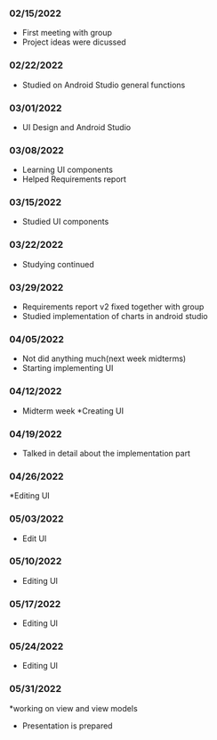 ### 02/15/2022
* First meeting with group
* Project ideas were dicussed

### 02/22/2022
* Studied on Android Studio general functions

### 03/01/2022
* UI Design and Android Studio

### 03/08/2022
* Learning UI components
* Helped Requirements report

### 03/15/2022
* Studied UI components

### 03/22/2022
* Studying continued

### 03/29/2022
* Requirements report v2 fixed together with group
* Studied implementation of charts in android studio

### 04/05/2022
* Not did anything much(next week midterms)
* Starting implementing UI

### 04/12/2022
* Midterm week
*Creating UI

### 04/19/2022
* Talked in detail about the implementation part

### 04/26/2022
*Editing UI

### 05/03/2022
* Edit UI

### 05/10/2022
* Editing UI

### 05/17/2022
* Editing UI

### 05/24/2022
* Editing UI

### 05/31/2022
*working on view and view models
* Presentation is prepared
